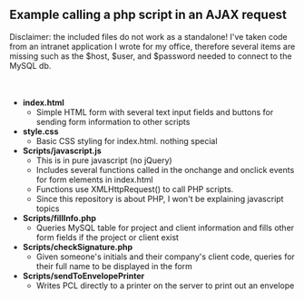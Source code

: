 <h2>Example calling a php script in an AJAX request</h2>
<section>
    Disclaimer: the included files do not work as a standalone! I've taken code from an intranet application I wrote for my office, therefore several items are missing such as the $host, $user, and $password needed to connect to the MySQL db.
</section>
<br><br>
<section>
    <ul>
        <li><b>index.html</b>
            <ul><li>Simple HTML form with several text input fields and buttons for sending form information to other scripts</li></ul>
        </li>
        <li><b>style.css</b>
            <ul><li>Basic CSS styling for index.html. nothing special</li></ul>
        </li>
        <li><b>Scripts/javascript.js</b>
            <ul>
                <li>This is in pure javascript (no jQuery)</li>
                <li>Includes several functions called in the onchange and onclick events for form elements in index.html</li>
                <li>Functions use XMLHttpRequest() to call PHP scripts. </li>
                <li>Since this repository is about PHP, I won't be explaining javascript topics</li>
            </ul>
        </li>
        <li><b>Scripts/fillInfo.php</b>
            <ul>
                <li>Queries MySQL table for project and client information and fills other form fields if the project or client exist</li>
            </ul>
        </li>
        <li><b>Scripts/checkSignature.php</b>
            <ul>
                <li>Given someone's initials and their company's client code, queries for their full name to be displayed in the form</li>
            </ul>
        </li>
        <li><b>Scripts/sendToEnvelopePrinter</b>
            <ul><li>Writes PCL directly to a printer on the server to print out an envelope</li></ul>
        </li>
  </ul>
</section>
